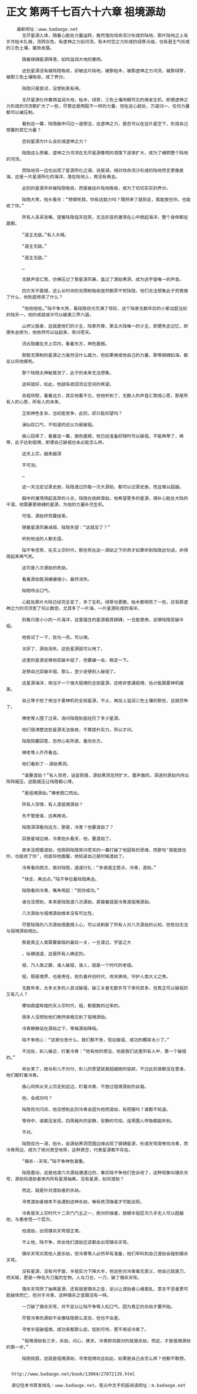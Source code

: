 # 正文 第两千七百六十六章 祖境源劫
        最新网址：www.badaoge.net
          无尽星源入体，随着心脏处力量运转，轰然落向戏命流沙形成的陆地，那片陆地之上有岁月枯木扎根，流转灰色，有虚神之力如河流，有木时空之力形成的绿芽点缀，也有君王气形成的三色土壤，蓬勃发展。
      
          随着磅礴星源降落，如同滋润大地的春雨。
      
          这些星源没有被陆隐吸收，却被这片陆地，被那枯木，被那虚神之力河流，被那绿芽，被那三色土壤吸收，成了养分。
      
          陆隐只是尝试，没想到真有用。
      
          无尽星源化作春雨滋润大地，枯木，绿芽，三色土壤肉眼可见的焕发生机，即便虚神之力形成的河流都扩大了一些，尽管这是两股不一样的力量，但在这心脏处，万道归一，任何力量都可以被压制。
      
          看到这一幕，陆隐脑中闪过一道想法，这虚神之力，是否可以在这片星空下，形成自己想要的其它力量？
      
          否则星源为什么会形成虚神之力？
      
          陆隐这么想着，虚神之力河流在无尽星源春雨的洒落下逐渐扩大，成为了横跨整个陆地的河流。
      
          而陆地另一边也出现了星源所化之湖，说是湖，相对戏命流沙形成的陆地而言更像是海，这是一片星源所化的海洋，落在陆地上，竟没有离去。
      
          此刻的星源并非被陆隐吸收，而是被这片陆地吸收，成为了切切实实的养分。
      
          陆隐大笑，抬头看天：“想撑死我，你有这能力吗？既然来了就别走，我能放任你，也能收了你。”
      
          所有人呆呆张嘴，望着陆隐指天狂笑，无法形容的激荡在心中掀起海洋，整个身体都在震颤。
      
          “道主无敌。”有人大喊。
      
          “道主无敌。”
      
          “道主无敌。”
      
          …
      
          无数声音汇聚，仿佛压过了那星源风暴，盖过了源劫黑洞，成为这宇宙唯一的声音。
      
          四方天平震撼，这么长时间的无限制吸收居然都弄不死陆隐，他们无法想象此子究竟做了什么，他到底修炼了什么？
      
          “哈哈哈哈…”陆不争大笑，看陆隐目光充满了惊叹，这个陆家无数年后的小辈远超当初的陆天一，他的成就或许可以媲美三界六道。
      
          山师父振奋，这就是他们的少主，陆家共尊，第五大陆唯一的少主，即便失去记忆，即便失去修为，他依然可以站起来，笑问苍天。
      
          流云隐藏在天上宗内，看着东方，神色震撼。
      
          那股无限制的星源之力虽然没什么威力，但如果换成他自己的力量，那等磅礴如海，都足以将他撑死。
      
          那个陆隐太神秘莫测了，此子的未来无法想象。
      
          这样就好，如此，他就有收回流云空间的希望。
      
          血祖欣慰，看着远方，其实他看不见，但他听到了，无数人的声音汇聚成心愿，那是所有人的心愿，所有人的未来。
      
          芷依神色复杂，当初能竞争，此刻，却只能仰望吗？
      
          澜仙叹口气，不知道的还以为是破祖。
      
          痕心回来了，看着这一幕，面色震撼，他已经准备好随时可以破祖，不能再等了，再等，此子达到祖境，即便自己破祖也未必能怎么样。
      
          这天上宗，越来越深
      
          不可测。
      
          …
      
          这一天注定记录史册，陆隐渡过的每一次大源劫，都可以记录史册，而且难以超越。
      
          胸中的激荡扬起高昂的斗志，陆隐在挑衅源劫，他希望更多的星源，填补心脏处大陆的干涸，他需要更磅礴的星源，为他的力量补充生机。
      
          可惜，源劫终究要结束。
      
          随着星源风暴减弱，陆隐失望：“这就没了？”
      
          听到他话的人都无语。
      
          陆不争苦笑，在天上宗时代，那些死在这一源劫之下的奇才如果听到陆隐这句话，非得爬起来再气死。
      
          这可是八次源劫的死劫。
      
          看着源劫旋涡缓缓缩小，最终消失。
      
          陆隐呼出口气。
      
          心脏处那片大陆已经完全变了，多了生机，绿芽也更脆，枯木都明亮了一些，还有那虚神之力的河流宽了何止数倍，尤其多了一片海，一片星源形成的海洋。
      
          别看只是小小的一片海洋，这里蕴含的星源极其磅礴，一旦能使用，足够陆隐突破半祖。
      
          他尝试了一下，目光一亮，可以用。
      
          太好了，源劫消失，这些星源就可以用了。
      
          这里的星源足够他突破半祖了，但要缓一会，稳定一下。
      
          足够自己突破半祖，那么，至少足够别人破祖了。
      
          这星源海洋，相当于一个强大祖境的全部星源，还绝非普通祖境，估计能跟夏神机媲美。
      
          自己等于抢了相当于夏神机的全部星源，不止，再加上滋润三色土壤的那些，这就恐怖了。
      
          禅老等人围了过来，询问陆隐到底经历了多少星源。
      
          他们很清楚这些星源无法吸收，不算提升实力，所以才问。
      
          陆隐刚要回答，忽然心有所感，看向东方。
      
          禅老等人齐齐看去。
      
          他们看到了--源劫黑洞。
      
          “谁要渡劫？”有人惊奇，话音刚落，源劫黑洞忽然扩大，雷声轰鸣，深邃的源劫内传出阵阵威压，这股威压让陆隐都心悸。
      
          “是祖境源劫。”禅老脱口而出。
      
          所有人惊悚，有人渡祖境源劫？
      
          先不管是谁，远离再说。
      
          陆隐深深看向远方，那是，冷青？他要渡劫了？
      
          巨兽星域边缘，冷青抬头看天，他，要渡劫了。
      
          原本没把握渡劫，但刚刚陆隐笑问苍天的一幕打破了他固有的思维，而那句‘我能放任你，也能收了你’，彻底将他震醒，他知道自己是时候渡劫了。
      
          冷青看向西方，面对陆隐，遥遥行礼：“多谢道主提点，冷青，渡劫。”
      
          “快走，离远点。”陆不争拉着陆隐离去。
      
          陆隐看向冷青，嘴角弯起：“祝你成功。”
      
          谁也没想到，本来是陆隐渡八次源劫，紧接着就是冷青渡祖境源劫。
      
          八次源劫与祖境源劫根本没有可比性。
      
          尽管陆隐的八次源劫很震撼人心，可以说刷新了所有人对八次源劫的认知，但依旧无法与祖境源劫相比。
      
          那是真正人类需要面临的最后一关，一旦渡过，宇宙之大
      
          ，纵横逍遥，这是所有人确定的。
      
          祖，乃人类之巅，谁人破祖，谁人，就是一个时代的老祖。
      
          祖，既是境界，也是责任，担负着开创时代，改天换地，守护人类大义之责。
      
          无数年来，太多太多的人尝试破祖，破三关者无数岁月下来何其多，但真正可以破祖的又有几人？
      
          哪怕鼎盛辉煌的天上宗时代，祖，都是数的过来的。
      
          很多人没想到他们竟然亲眼见到了祖境源劫。
      
          冷青静静站在源劫之下，等候源劫降临。
      
          陆不争担心：“这家伙急什么，我们都不急，现在破祖，成功的概率太小了。”
      
          不远处，彩儿接近，盯着冷青：“他有他的想法，他是我们这里所有人中，第一个破祖的。”
      
          命女来了，她与彩儿不对付，彩儿的愿望就是超越她的容颜，不过此刻谁都没在意谁，他们都盯着冷青。
      
          痕心同样从天上宗走到这边，盯着冷青，不放过祖境源劫的丝毫。
      
          他，会成功吗？
      
          陆隐目光闪烁，他没想到此刻冷青会因为他而渡劫，有把握吗？谁都不知道。
      
          等待中，谁都没发现，四周格外的安静，安静的可怕，连周围人呼吸都能听到。
      
          不对。
      
          陆隐目光一凛，抬头，自源劫黑洞范围边缘出现了磅礴星源，形成天穹席卷向冷青，而冷青周边，成为了绝对真空地带，这种真空，代表星源都不存在。
      
          “镇杀--天穹。”陆不争神色凝重。
      
          陆隐震动，这是他渡六次源劫遭遇过的，事后陆不争他们告诉他了，这种现象叫镇杀天穹，源劫将渡劫者体内所有星源抽离，没有星源，如何渡劫？
      
          而这，就是针对渡劫者的杀劫。
      
          寻常渡劫者根本不会遇到这种杀劫，唯有绝顶强者才可能出现。
      
          冷青是天上宗时代十二天门门主之一，绝对的强者，放眼半祖层次几乎无人可以超越他，与墨老怪一个层次。
      
          他渡劫，出现镇杀天穹很正常。
      
          不止他，陆不争，命女他们渡劫应该都会出现镇杀天穹。
      
          镇杀天穹对其他人是杀劫，但冷青等人必然早有准备，他们早料到自己渡劫会碰到镇杀天穹。
      
          没有星源，没有内宇宙，半祖实力下降大半，但这些对冷青毫无意义，他自己就是刀，而天赋，更是一种名为刀嵐的生物，人与刀合，一刀，破了镇杀天穹。
      
          镇杀天穹除了抽离星源，还有就是镇杀之音，足以让渡劫者心绪紊乱，意志不坚者更可能破体而亡，但对于冷青，这种镇杀之音跟没有一样。
      
          一刀破了镇杀天穹，并不足以让陆不争等人松口气，因为真正的杀劫才要开始。
      
          尽管冷青的源劫不会像陆隐那么变态，但也不会差。
      
          寻常半祖破祖境，成功率都那么低，低到可怜，更不用说冷青了。
      
          “祖境源劫有三步，杀劫，问心，换天，冷青即将面对的就是杀劫，而这，才是祖境源劫的第一步。”
      
          陆隐挑眉，这就是祖境源劫，寻常祖境尚且如此，如果是自己会怎么样？他都不敢想。
      
      
      http://www.badaoge.net/book/13084/27072139.html
      
      请记住本书首发域名：www.badaoge.net。笔尖中文手机版阅读网址：m.badaoge.net